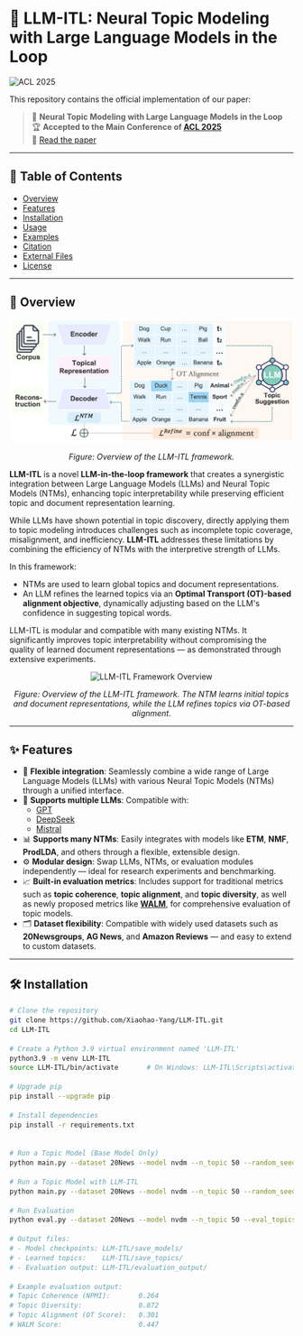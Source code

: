# 🧠 LLM-ITL: Neural Topic Modeling with Large Language Models in the Loop

![ACL 2025](https://img.shields.io/badge/ACL%202025-Main%20Conference-blueviolet)

This repository contains the official implementation of our paper:

> 📄 **Neural Topic Modeling with Large Language Models in the Loop**  
> 🏆 **Accepted to the Main Conference of [ACL 2025](https://2025.aclweb.org/)**  
> 🔗 [Read the paper](https://arxiv.org/abs/2411.08534) 

---

## 📂 Table of Contents

- [Overview](#-overview)
- [Features](#-features)
- [Installation](#-installation)
- [Usage](#-usage)
- [Examples](#-examples)
- [Citation](#-citation)
- [External Files](#-external-files)
- [License](#-license)

---

## 📖 Overview
<p align="center">
  <img src="overview.png" alt="LLM-ITL Framework Diagram" width="700"/>
</p>

<p align="center">
  <em>Figure: Overview of the LLM-ITL framework.</em>
</p>

**LLM-ITL** is a novel **LLM-in-the-loop framework** that creates a synergistic integration between Large Language Models (LLMs) and Neural Topic Models (NTMs), enhancing topic interpretability while preserving efficient topic and document representation learning.

While LLMs have shown potential in topic discovery, directly applying them to topic modeling introduces challenges such as incomplete topic coverage, misalignment, and inefficiency. **LLM-ITL** addresses these limitations by combining the efficiency of NTMs with the interpretive strength of LLMs.

In this framework:
- NTMs are used to learn global topics and document representations.
- An LLM refines the learned topics via an **Optimal Transport (OT)-based alignment objective**, dynamically adjusting based on the LLM's confidence in suggesting topical words.

LLM-ITL is modular and compatible with many existing NTMs. It significantly improves topic interpretability without compromising the quality of learned document representations — as demonstrated through extensive experiments.

<p align="center">
  <img src="assets/llm_itl_framework.png" alt="LLM-ITL Framework Overview" width="600"/>
</p>

<p align="center">
  <em>Figure: Overview of the LLM-ITL framework. The NTM learns initial topics and document representations, while the LLM refines topics via OT-based alignment.</em>
</p>

---

## ✨ Features

- 🔄 **Flexible integration**: Seamlessly combine a wide range of Large Language Models (LLMs) with various Neural Topic Models (NTMs) through a unified interface.
- 🧠 **Supports multiple LLMs**: Compatible with:
  - [GPT](https://platform.openai.com/docs/models)
  - [DeepSeek](https://huggingface.co/deepseek-ai)
  - [Mistral](https://huggingface.co/mistralai)
- 📊 **Supports many NTMs**: Easily integrates with models like **ETM**, **NMF**, **ProdLDA**, and others through a flexible, extensible design.
- ⚙️ **Modular design**: Swap LLMs, NTMs, or evaluation modules independently — ideal for research experiments and benchmarking.
- 📈 **Built-in evaluation metrics**: Includes support for traditional metrics such as **topic coherence**, **topic alignment**, and **topic diversity**, as well as newly proposed metrics like [**WALM**](https://your-link-here.com), for comprehensive evaluation of topic models.
- 🗂️ **Dataset flexibility**: Compatible with widely used datasets such as **20Newsgroups**, **AG News**, and **Amazon Reviews** — and easy to extend to custom datasets.

---

## 🛠 Installation

```bash
# Clone the repository
git clone https://github.com/Xiaohao-Yang/LLM-ITL.git
cd LLM-ITL

# Create a Python 3.9 virtual environment named 'LLM-ITL'
python3.9 -m venv LLM-ITL
source LLM-ITL/bin/activate       # On Windows: LLM-ITL\Scripts\activate

# Upgrade pip
pip install --upgrade pip

# Install dependencies
pip install -r requirements.txt


# Run a Topic Model (Base Model Only)
python main.py --dataset 20News --model nvdm --n_topic 50 --random_seed 1

# Run a Topic Model with LLM-ITL
python main.py --dataset 20News --model nvdm --n_topic 50 --random_seed 1 --llm_itl

# Run Evaluation
python eval.py --dataset 20News --model nvdm --n_topic 50 --eval_topics

# Output files:
# - Model checkpoints: LLM-ITL/save_models/
# - Learned topics:    LLM-ITL/save_topics/
# - Evaluation output: LLM-ITL/evaluation_output/

# Example evaluation output:
# Topic Coherence (NPMI):       0.264
# Topic Diversity:              0.872
# Topic Alignment (OT Score):   0.301
# WALM Score:                   0.447

